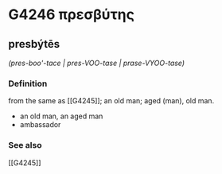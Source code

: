 # G4246 πρεσβύτης

## presbýtēs

_(pres-boo'-tace | pres-VOO-tase | prase-VYOO-tase)_

### Definition

from the same as [[G4245]]; an old man; aged (man), old man.

- an old man, an aged man
- ambassador

### See also

[[G4245]]

